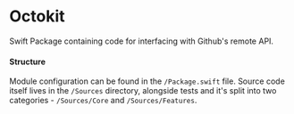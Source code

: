 # Octokit

Swift Package containing code for interfacing with Github's remote API.

#### Structure
Module configuration can be found in the `/Package.swift` file. 
Source code itself lives in the `/Sources` directory, alongside tests and it's split into two categories - `/Sources/Core` and `/Sources/Features`.
